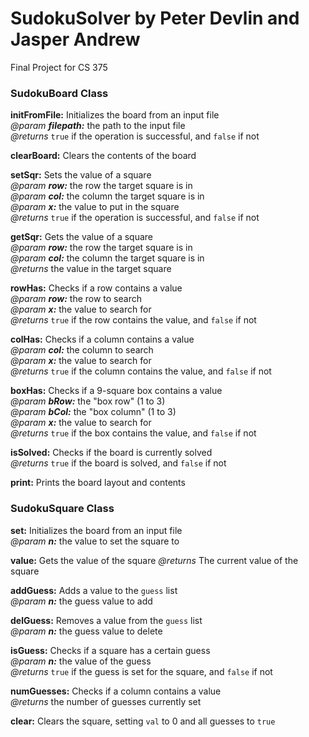 # SudokuSolver by Peter Devlin and Jasper Andrew
Final Project for CS 375

### SudokuBoard Class

**initFromFile:** Initializes the board from an input file<br/>
*@param* _**filepath:**_ the path to the input file<br/>
*@returns* `true` if the operation is successful, and `false` if not

**clearBoard:** Clears the contents of the board

**setSqr:** Sets the value of a square<br/>
*@param* _**row:**_ the row the target square is in<br/>
*@param* _**col:**_ the column the target square is in<br/>
*@param* _**x:**_ the value to put in the square<br/>
*@returns* `true` if the operation is successful, and `false` if not

**getSqr:** Gets the value of a square<br/>
*@param* _**row:**_ the row the target square is in<br/>
*@param* _**col:**_ the column the target square is in<br/>
*@returns* the value in the target square

**rowHas:** Checks if a row contains a value<br/>
*@param* _**row:**_ the row to search<br/>
*@param* _**x:**_ the value to search for<br/>
*@returns* `true` if the row contains the value, and `false` if not

**colHas:** Checks if a column contains a value<br/>
*@param* _**col:**_ the column to search<br/>
*@param* _**x:**_ the value to search for<br/>
*@returns* `true` if the column contains the value, and `false` if not

**boxHas:** Checks if a 9-square box contains a value<br/>
*@param* _**bRow:**_ the "box row" (1 to 3)<br/>
*@param* _**bCol:**_ the "box column" (1 to 3)<br/>
*@param* _**x:**_ the value to search for<br/>
*@returns* `true` if the box contains the value, and `false` if not

**isSolved:** Checks if the board is currently solved<br/>
*@returns* `true` if the board is solved, and `false` if not

**print:** Prints the board layout and contents<br/>

### SudokuSquare Class

**set:** Initializes the board from an input file<br/>
*@param* _**n:**_ the value to set the square to<br/>

**value:** Gets the value of the square
*@returns* The current value of the square

**addGuess:** Adds a value to the `guess` list<br/>
*@param* _**n:**_ the guess value to add<br/>

**delGuess:** Removes a value from the `guess` list<br/>
*@param* _**n:**_ the guess value to delete<br/>

**isGuess:** Checks if a square has a certain guess<br/>
*@param* _**n:**_ the value of the guess<br/>
*@returns* `true` if the guess is set for the square, and `false` if not

**numGuesses:** Checks if a column contains a value<br/>
*@returns* the number of guesses currently set

**clear:** Clears the square, setting `val` to 0 and all guesses to `true`<br/>